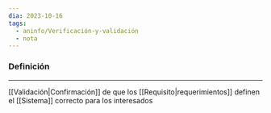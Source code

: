 ```yaml
---
dia: 2023-10-16
tags:
  - aninfo/Verificación-y-validación
  - nota
---
```

### Definición
---
[[Validación|Confirmación]] de que los [[Requisito|requerimientos]] definen el [[Sistema]] correcto para los interesados